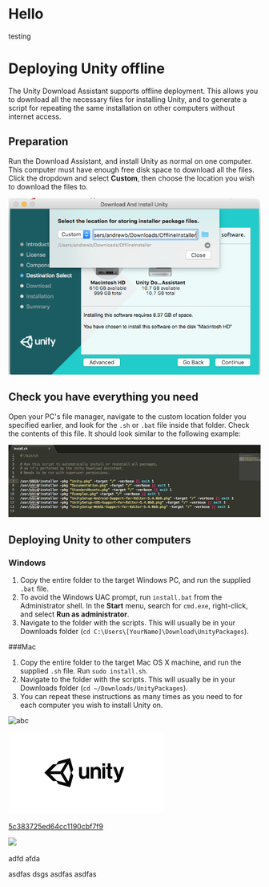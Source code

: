  # Hello

testing

# Deploying Unity offline

The Unity Download Assistant supports offline deployment. This allows you to download all the necessary files for installing Unity, and to generate a script for repeating the same installation on other computers without internet access.

## Preparation

Run the Download Assistant, and install Unity as normal on one computer. This computer must have enough free disk space to download all the files.
Click the dropdown and select **Custom**, then choose the location you wish to download the files to.


![](../uploads/Main/DeployingUnityOffline-DownloadAssistant.png)

## Check you have everything you need

Open your PC's file manager, navigate to the custom location folder you specified earlier, and look for the `.sh` or `.bat` file inside that folder. Check the contents of this file. It should look similar to the following example:


![](../uploads/Main/DeployingUnityOffline-installsh.png)

## Deploying Unity to other computers

### Windows

1. Copy the entire folder to the target Windows PC, and run the supplied `.bat` file.
1. To avoid the Windows UAC prompt, run `install.bat` from the Administrator shell. In the **Start** menu, search for `cmd.exe`, right-click, and select **Run as administrator**.
1. Navigate to the folder with the scripts. This will usually be in your Downloads folder (`cd C:\Users\[YourName]\Download\UnityPackages`).

###Mac
1. Copy the entire folder to the target Mac OS X machine, and run the supplied `.sh`  file.
Run `sudo install.sh`.
1. Navigate to the folder with the scripts. This will usually be in your Downloads folder (`cd ~/Downloads/UnityPackages`).
1. You can repeat these instructions as many times as you need to for each computer you wish to install Unity on.


![abc](Images/DW5adacee58c6c05530418ee36.png)

![abc](Images/DW5a963922d2f2b83b4ce3e9c6_5c383725ed64cc1190cbf7f7.png)


[5c383725ed64cc1190cbf7f9](Examples/DW5a96364cb125ec3c70150c47_5c383725ed64cc1190cbf7f9.cs)

![](https://images.pexels.com/photos/67636/rose-blue-flower-rose-blooms-67636.jpeg)

adfd afda

asdfas
dsgs
asdfas
asdfas
